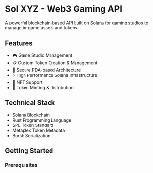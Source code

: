 # Sol XYZ - Web3 Gaming API

A powerful blockchain-based API built on Solana for gaming studios to manage in-game assets and tokens.

## Features

- 🎮 Game Studio Management
- 🪙 Custom Token Creation & Management 
- 🔐 Secure PDA-based Architecture
- ⚡ High Performance Solana Infrastructure
- 💎 NFT Support
- 🔄 Token Minting & Distribution

## Technical Stack

- Solana Blockchain
- Rust Programming Language
- SPL Token Standard
- Metaplex Token Metadata
- Borsh Serialization

## Getting Started

### Prerequisites
